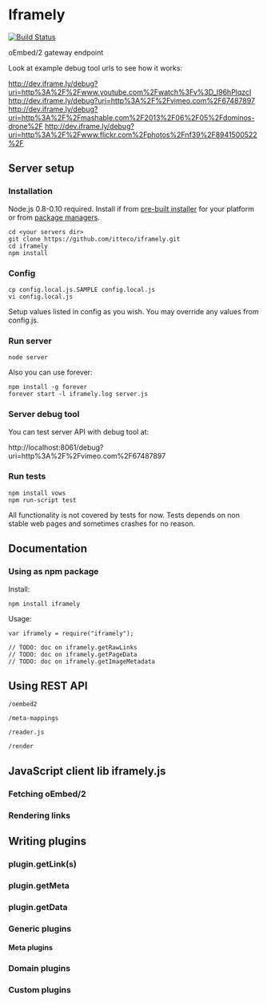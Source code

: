 # Iframely

[![Build Status](https://travis-ci.org/itteco/iframely.png?branch=master)](https://travis-ci.org/itteco/iframely)

oEmbed/2 gateway endpoint

Look at example debug tool urls to see how it works:

http://dev.iframe.ly/debug?uri=http%3A%2F%2Fwww.youtube.com%2Fwatch%3Fv%3D_l96hPlqzcI
http://dev.iframe.ly/debug?uri=http%3A%2F%2Fvimeo.com%2F67487897
http://dev.iframe.ly/debug?uri=http%3A%2F%2Fmashable.com%2F2013%2F06%2F05%2Fdominos-drone%2F
http://dev.iframe.ly/debug?uri=http%3A%2F%2Fwww.flickr.com%2Fphotos%2Fnf39%2F8941500522%2F

## Server setup

### Installation

Node.js 0.8-0.10 required. Install if from [pre-built installer](http://nodejs.org/download/) for your platform or from [package managers](https://github.com/joyent/node/wiki/Installing-Node.js-via-package-manager).

    cd <your servers dir>
    git clone https://github.com/itteco/iframely.git
    cd iframely
    npm install

### Config

    cp config.local.js.SAMPLE config.local.js
    vi config.local.js

Setup values listed in config as you wish. You may override any values from config.js.

### Run server

    node server

Also you can use forever:

    npm install -g forever
    forever start -l iframely.log server.js

### Server debug tool

You can test server API with debug tool at:

http://localhost:8061/debug?uri=http%3A%2F%2Fvimeo.com%2F67487897

### Run tests

    npm install vows
    npm run-script test

All functionality is not covered by tests for now. Tests depends on non stable web pages and sometimes crashes for no reason.

## Documentation

### Using as npm package

Install:

    npm install iframely

Usage:

    var iframely = require("iframely");

    // TODO: doc on iframely.getRawLinks
    // TODO: doc on iframely.getPageData
    // TODO: doc on iframely.getImageMetadata

## Using REST API

    /oembed2

    /meta-mappings

    /reader.js

    /render

## JavaScript client lib iframely.js

### Fetching oEmbed/2

### Rendering links

## Writing plugins

### plugin.getLink(s)

### plugin.getMeta

### plugin.getData

### Generic plugins

#### Meta plugins

### Domain plugins

### Custom plugins

